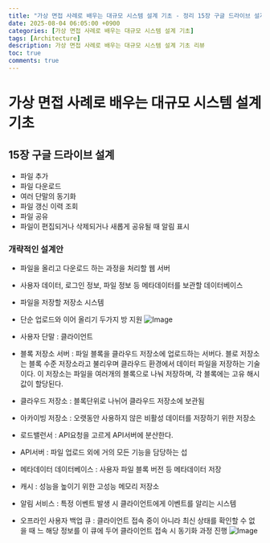 ```yaml
---
title: "가상 면접 사례로 배우는 대규모 시스템 설계 기초 - 정리 15장 구글 드라이브 설계"
date: 2025-08-04 06:05:00 +0900
categories: [가상 면접 사례로 배우는 대규모 시스템 설계 기초]
tags: [Architecture]
description: 가상 면접 사례로 배우는 대규모 시스템 설계 기초 리뷰
toc: true
comments: true
---
```


# 가상 면접 사례로 배우는 대규모 시스템 설계 기초 

## 15장 구글 드라이브 설계

- 파일 추가
- 파일 다운로드
- 여러 단말의 동기화
- 파일 갱신 이력 조회
- 파일 공유
- 파일이 편집되거나 삭제되거나 새롭게 공유될 때 알림 표시
### 개략적인 설계안

- 파일을 올리고 다운로드 하는 과정을 처리할 웹 서버
- 사용자 데이터, 로그인 정보, 파일 정보 등 메타데이터를 보관할 데이터베이스
- 파일을 저장할 저장소 시스템
- 단순 업로드와 이어 올리기 두가지 방 지원
![Image](https://prod-files-secure.s3.us-west-2.amazonaws.com/e6db513d-ec54-40ff-aa74-2487b0bcfe15/e988c649-ec57-4901-8a55-c0bcd68b5100/Untitled.png?X-Amz-Algorithm=AWS4-HMAC-SHA256&X-Amz-Content-Sha256=UNSIGNED-PAYLOAD&X-Amz-Credential=ASIAZI2LB466VZGPNHPT%2F20250805%2Fus-west-2%2Fs3%2Faws4_request&X-Amz-Date=20250805T061011Z&X-Amz-Expires=3600&X-Amz-Security-Token=IQoJb3JpZ2luX2VjEB4aCXVzLXdlc3QtMiJHMEUCIGy159%2BhYX0U25Y6SKzytkR8qlOjbYUKxqYC40kJowDrAiEAqlYOCbbDpWHEcFKPogenqwnjjc4zoc%2Fu%2F412qF%2BeIlMq%2FwMIVxAAGgw2Mzc0MjMxODM4MDUiDIEHlTD3vW%2BEChzs9SrcA79vAkK4Bp%2B58w6hJWlvX3%2BxemvbfZByG6%2B3FaDMWHSLgRwSSS6GfbXKCgfkIty2j%2FcS%2BUyy7AoqKq3SY3%2FeKnJ4NHuTkSeiRBwxK5UPagqmhzG15haIdtHBp0DQ4fgFYsNxYCBkmM6IyFmCCvnXEovAfG1VEfaahOXY8P16GOnovyr1CxNBGlh5BOmQJiApT1h%2F1oqP2f9B4vmL0eV5FUWaqOcQPbVZClQ1aREsJvVg3uTQiHQl7fIm0kpiHzeza03Wzz9NbGy7rzl9yZweP1AGL0MZ%2FKoO7RdbiF3FWSu7NW0hFh6UX1f6gaYTn%2F2Gvd%2F%2FeQT1lzrvqpo0uumDIWsEiBrqxFipdk8i%2FN8LFHY9%2BOCa9RruFlniSZhMRzNEZSGTFLek5odszxhXWnYlJznUmLacpJNfoCy8l2fI8dMWNWRQthP1zBf5oXpMjGfcCt52gVrKHicWavYmBO2BtbW9NhULBppv1Zq0x2lhOYeFD%2BafRg1ANLIGAk9kAY8pNiXEAMF7LDXcQmH9nni%2B2avbJnEucR65plC5WddYqBltnNdn6r7j6engQAtaFBF8YNPGPOn8k52DK4hcJG0qBqH9hxGCx6GiYD10Pe4%2FacNAtnIwNARbgrXgT2UCMOezxsQGOqUBLsS0wPyPBggWXsbtrUyWKNU2QnjsdOaAwnwXynREJH%2BJv0hs8Hnh9ykvGvVW78tiCbpfx733dgMz9AlZhukH9gPtS4zZnRSzsz9aXXgJjFHKSLF6JIQAq%2BcslZLD%2FRzYkf1XaTeKeJDL7oi4n2WYldTPrXPuC7sUCVKRLNRIdKxe2DbGKOhkz%2BP%2Fm3usrk1WUkP53UE04O08ZoBBbd7UuiPmAtZe&X-Amz-Signature=d6ee32d80ead1ab794d9e557099669c98fd517797738c4c05e51e509be63ae74&X-Amz-SignedHeaders=host&x-amz-checksum-mode=ENABLED&x-id=GetObject)

- 사용자 단말 : 클라이언트
- 블록 저장소 서버 : 파일 블록을 클라우드 저장소에 업로드하는 서버다. 블로 저장소는 블록 수준 저장소라고 불리우며 클라우드 환경에서 데이터 파일을 저장하는 기술이다. 이 저장소는 파일을 여러개의 블록으로 나눠 저장하며, 각 블록에는 고유 해시값이 할당된다. 
- 클라우드 저장소 : 블록단위로 나뉘어 클라우드 저장소에 보관됨
- 아카이빙 저장소 : 오랫동안 사용하지 않은 비활성 데이터를 저장하기 위한 저장소
- 로드밸런서 : API요청을 고르게 API서버에 분산한다.
- API서버 : 파일 업로드 외에 거의 모든 기능을 담당하는 섭
- 메타데이터 데이터베이스 : 사용자 파일 블록 버전 등 메타데이터 저장
- 캐시 : 성능을 높이기 위한 고성능 메모리 저장소
- 알림 서비스 : 특정 이벤트 발생 시 클라이언트에게 이벤트를 알리는 시스템 
- 오프라인 사용자 백업 큐 : 클라이언트 접속 중이 아니라 최신 상태를 확인할 수 없을 때 느 해당 정보를 이 큐에 두어 클라이언트 접속 시 동기화 과정 진행
![Image](https://prod-files-secure.s3.us-west-2.amazonaws.com/e6db513d-ec54-40ff-aa74-2487b0bcfe15/c3eeeec3-0035-41fa-9e54-181eda5ec711/Untitled.png?X-Amz-Algorithm=AWS4-HMAC-SHA256&X-Amz-Content-Sha256=UNSIGNED-PAYLOAD&X-Amz-Credential=ASIAZI2LB466VZGPNHPT%2F20250805%2Fus-west-2%2Fs3%2Faws4_request&X-Amz-Date=20250805T061011Z&X-Amz-Expires=3600&X-Amz-Security-Token=IQoJb3JpZ2luX2VjEB4aCXVzLXdlc3QtMiJHMEUCIGy159%2BhYX0U25Y6SKzytkR8qlOjbYUKxqYC40kJowDrAiEAqlYOCbbDpWHEcFKPogenqwnjjc4zoc%2Fu%2F412qF%2BeIlMq%2FwMIVxAAGgw2Mzc0MjMxODM4MDUiDIEHlTD3vW%2BEChzs9SrcA79vAkK4Bp%2B58w6hJWlvX3%2BxemvbfZByG6%2B3FaDMWHSLgRwSSS6GfbXKCgfkIty2j%2FcS%2BUyy7AoqKq3SY3%2FeKnJ4NHuTkSeiRBwxK5UPagqmhzG15haIdtHBp0DQ4fgFYsNxYCBkmM6IyFmCCvnXEovAfG1VEfaahOXY8P16GOnovyr1CxNBGlh5BOmQJiApT1h%2F1oqP2f9B4vmL0eV5FUWaqOcQPbVZClQ1aREsJvVg3uTQiHQl7fIm0kpiHzeza03Wzz9NbGy7rzl9yZweP1AGL0MZ%2FKoO7RdbiF3FWSu7NW0hFh6UX1f6gaYTn%2F2Gvd%2F%2FeQT1lzrvqpo0uumDIWsEiBrqxFipdk8i%2FN8LFHY9%2BOCa9RruFlniSZhMRzNEZSGTFLek5odszxhXWnYlJznUmLacpJNfoCy8l2fI8dMWNWRQthP1zBf5oXpMjGfcCt52gVrKHicWavYmBO2BtbW9NhULBppv1Zq0x2lhOYeFD%2BafRg1ANLIGAk9kAY8pNiXEAMF7LDXcQmH9nni%2B2avbJnEucR65plC5WddYqBltnNdn6r7j6engQAtaFBF8YNPGPOn8k52DK4hcJG0qBqH9hxGCx6GiYD10Pe4%2FacNAtnIwNARbgrXgT2UCMOezxsQGOqUBLsS0wPyPBggWXsbtrUyWKNU2QnjsdOaAwnwXynREJH%2BJv0hs8Hnh9ykvGvVW78tiCbpfx733dgMz9AlZhukH9gPtS4zZnRSzsz9aXXgJjFHKSLF6JIQAq%2BcslZLD%2FRzYkf1XaTeKeJDL7oi4n2WYldTPrXPuC7sUCVKRLNRIdKxe2DbGKOhkz%2BP%2Fm3usrk1WUkP53UE04O08ZoBBbd7UuiPmAtZe&X-Amz-Signature=beadd558700faa506335911b4c14f0072036db1f942823aa2bfe34d15c08f1a8&X-Amz-SignedHeaders=host&x-amz-checksum-mode=ENABLED&x-id=GetObject)


